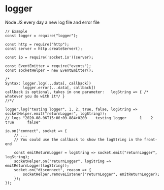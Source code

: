 # logger
Node JS every day a new log file and error file

<pre>
<code>// Example
const logger = require("logger");

const http = require("http");
const server = http.createServer();

const io = require('socket.io')(server);

const EventEmitter = require("events");
const socketHelper = new EventEmitter();

/*
Syntax: logger.log(...data[, callback]) 
        logger.error(...data[, callback])
callback is optional, takes in one parameter:   logString => { /* whatever you do with it*/ }
//*/

logger.log("testing logger", 1, 2, true, false, logString => socketHelper.emit("returnLogger", logString));
// logs "2020-08-06T15:00:09.884+0200    testing logger      1    2     true      false"    

io.on("connect", socket => {
    // ...
    // You could use the callback to show the logString in the front-end
    
    const emitReturnLogger = logString => socket.emit("returnLogger", logString);
    socketHelper.on("returnLogger", logString => emitReturnLogger(logString));
    socket.on("disconnect", reason => {
        socketHelper.removeListener("returnLogger", emitReturnLogger);
    });
});</code>
</pre>
